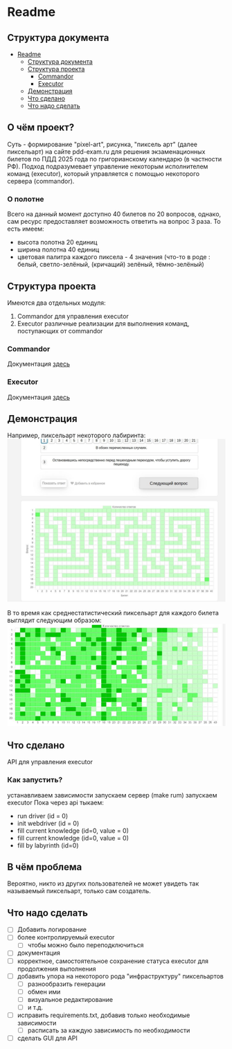 # Readme

## Структура документа

- [Readme](#readme)
  - [Структура документа](#структура-документа)
  - [Структура проекта](#структура-проекта)
    - [Commandor](#commandor)
    - [Executor](#executor)
  - [Демонстрация](#демонстрация)
  - [Что сделано](#что-сделано)
  - [Что надо сделать](#что-надо-сделать)

## О чём проект?

Суть - формирование "pixel-art", рисунка, "пиксель арт" (далее пиксельарт) на сайте pdd-exam.ru для решения экзаменационных билетов по ПДД 2025 года по григорианскому календарю (в частности РФ).
Подход подразумевает управление некоторым исполнителем команд (executor), который управляется с помощью некоторого сервера (commandor).

### О полотне

Всего на данный момент доступно 40 билетов по 20 вопросов, однако, сам ресурс предоставляет возможность ответить на вопрос 3 раза. То есть имеем:

- высота полотна 20 единиц
- ширина полотна 40 единиц
- цветовая палитра каждого пиксела - 4 значения (что-то в роде : белый, светло-зелёный, (кричащий) зелёный, тёмно-зелёный)

## Структура проекта

Имеются два отдельных модуля:

1) Commandor для управления executor
2) Executor различные реализации для выполнения команд, поступающих от commandor

### Commandor

Документация [здесь](src/commandor/readme.md)

### Executor

Документация [здесь](src/executor/readme.md)

## Демонстрация

Например, пиксельарт некоторого лабиринта:
![Figure. 1](./assets/images/1111.jpg)

В то время как среднестатистический пиксельарт для каждого билета выглядит следующим образом:
![Figure. 2](./assets/images/9998.jpg)

## Что сделано

API для управления executor

### Как запустить?

устанавливаем зависимости
запускаем сервер (make rum)
запускаем executor
Пока через api тыкаем:
- run driver (id = 0)
- init webdriver (id = 0)
- fill current knowledge (id=0, value = 0)
- fill current knowledge (id=0, value = 0)
- fill by labyrinth (id=0)

## В чём проблема

Вероятно, никто из других пользователей не может увидеть так называемый пиксельарт, только сам создатель. 

## Что надо сделать

- [ ] Добавить логирование
- [ ] более контролируемый executor
  - [ ] чтобы можно было переподключиться
- [ ] документация
- [ ] корректное, самостоятельное сохранение статуса executor для продолжения выполнения
- [ ] добавить упора на некоторого рода "инфраструктуру" пиксельартов
  - [ ] разнообразить генерации
  - [ ] обмен ими
  - [ ] визуальное редактирование
  - [ ] и т.д.
- [ ] исправить requirements.txt, добавив только необходимые зависимости
  - [ ] расписать за каждую зависимость по необходимости
- [ ] сделать GUI для API
